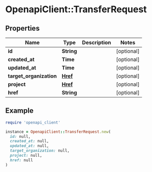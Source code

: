 # OpenapiClient::TransferRequest

## Properties

| Name | Type | Description | Notes |
| ---- | ---- | ----------- | ----- |
| **id** | **String** |  | [optional] |
| **created_at** | **Time** |  | [optional] |
| **updated_at** | **Time** |  | [optional] |
| **target_organization** | [**Href**](Href.md) |  | [optional] |
| **project** | [**Href**](Href.md) |  | [optional] |
| **href** | **String** |  | [optional] |

## Example

```ruby
require 'openapi_client'

instance = OpenapiClient::TransferRequest.new(
  id: null,
  created_at: null,
  updated_at: null,
  target_organization: null,
  project: null,
  href: null
)
```

